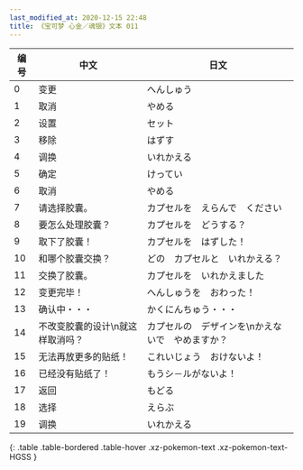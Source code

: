 ```yaml
---
last_modified_at: 2020-12-15 22:48
title: 《宝可梦 心金／魂银》文本 011
---
```

| 编号 | 中文 | 日文 |
| ---- | ---- | ---- |
| 0 | 变更 | へんしゅう |
| 1 | 取消 | やめる |
| 2 | 设置 | セット |
| 3 | 移除 | はずす |
| 4 | 调换 | いれかえる |
| 5 | 确定 | けってい |
| 6 | 取消 | やめる |
| 7 | 请选择胶囊。 | カプセルを　えらんで　ください |
| 8 | 要怎么处理胶囊？ | カプセルを　どうする？ |
| 9 | 取下了胶囊！ | カプセルを　はずした！ |
| 10 | 和哪个胶囊交换？ | どの　カプセルと　いれかえる？ |
| 11 | 交换了胶囊。 | カプセルを　いれかえました |
| 12 | 变更完毕！ | へんしゅうを　おわった！ |
| 13 | 确认中・・・ | かくにんちゅう・・・ |
| 14 | 不改变胶囊的设计\n就这样取消吗？ | カプセルの　デザインを\nかえないで　やめますか？ |
| 15 | 无法再放更多的贴纸！ | これいじょう　おけないよ！ |
| 16 | 已经没有贴纸了！ | もうシ－ルがないよ！ |
| 17 | 返回 | もどる |
| 18 | 选择 | えらぶ |
| 19 | 调换 | いれかえる |
{: .table .table-bordered .table-hover .xz-pokemon-text .xz-pokemon-text-HGSS }